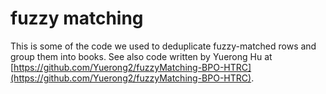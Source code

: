 fuzzy matching
==============

This is some of the code we used to deduplicate fuzzy-matched rows and group them into books. See also code written by Yuerong Hu at [https://github.com/Yuerong2/fuzzyMatching-BPO-HTRC](https://github.com/Yuerong2/fuzzyMatching-BPO-HTRC).
